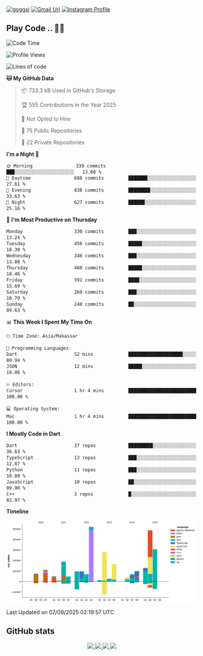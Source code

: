 [![goggxi](https://img.shields.io/badge/Portofolio-Goggxi-orange)](https://goggxi.github.io)
[![Gmail Url](https://img.shields.io/twitter/url?label=Goggxi@gmail.com&logo=gmail&style=social&url=http%3A%2F%2Fmailto%3Acontact.Goggxi@gmail.com)](mailto:Goggxi@gmail.com) [![Instagram Profile](https://img.shields.io/twitter/url?label=moh_rifkan&logo=instagram&style=social&url=https://www.instagram.com/moh_rifkan/)](https://www.instagram.com/moh_rifkan/)

## Play Code .. 💬🚀

<!-- [![Moh Rifkan GitHub stats](https://github-readme-stats.vercel.app/api?username=goggxi&count_private=true&show_icons=true&theme=dracula&custom_title=Goggxi%20Statistic%20🚀)](https://github.com/goggxi/goggxi)

[![Top Langs](https://github-readme-stats.vercel.app/api/top-langs/?username=goggxi&langs_count=8&layout=compact&show_icons=true&theme=dracula)](https://github.com/goggxi/goggxi) -->

<!--START_SECTION:waka-->
![Code Time](http://img.shields.io/badge/Code%20Time-4%2C503%20hrs%2044%20mins-blue)

![Profile Views](http://img.shields.io/badge/Profile%20Views-1-blue)

![Lines of code](https://img.shields.io/badge/From%20Hello%20World%20I%27ve%20Written-2.9%20million%20lines%20of%20code-blue)

**🐱 My GitHub Data** 

> 📦 733.3 kB Used in GitHub's Storage 
 > 
> 🏆 555 Contributions in the Year 2025
 > 
> 🚫 Not Opted to Hire
 > 
> 📜 75 Public Repositories 
 > 
> 🔑 22 Private Repositories 
 > 
**I'm a Night 🦉** 

```text
🌞 Morning                339 commits         ███░░░░░░░░░░░░░░░░░░░░░░   13.60 % 
🌆 Daytime                688 commits         ███████░░░░░░░░░░░░░░░░░░   27.61 % 
🌃 Evening                838 commits         ████████░░░░░░░░░░░░░░░░░   33.63 % 
🌙 Night                  627 commits         ██████░░░░░░░░░░░░░░░░░░░   25.16 % 
```
📅 **I'm Most Productive on Thursday** 

```text
Monday                   330 commits         ███░░░░░░░░░░░░░░░░░░░░░░   13.24 % 
Tuesday                  456 commits         █████░░░░░░░░░░░░░░░░░░░░   18.30 % 
Wednesday                346 commits         ███░░░░░░░░░░░░░░░░░░░░░░   13.88 % 
Thursday                 460 commits         █████░░░░░░░░░░░░░░░░░░░░   18.46 % 
Friday                   391 commits         ████░░░░░░░░░░░░░░░░░░░░░   15.69 % 
Saturday                 269 commits         ███░░░░░░░░░░░░░░░░░░░░░░   10.79 % 
Sunday                   240 commits         ██░░░░░░░░░░░░░░░░░░░░░░░   09.63 % 
```


📊 **This Week I Spent My Time On** 

```text
🕑︎ Time Zone: Asia/Makassar

💬 Programming Languages: 
Dart                     52 mins             ████████████████████░░░░░   80.94 % 
JSON                     12 mins             █████░░░░░░░░░░░░░░░░░░░░   19.06 % 

🔥 Editors: 
Cursor                   1 hr 4 mins         █████████████████████████   100.00 % 

💻 Operating System: 
Mac                      1 hr 4 mins         █████████████████████████   100.00 % 
```

**I Mostly Code in Dart** 

```text
Dart                     37 repos            █████████░░░░░░░░░░░░░░░░   36.63 % 
TypeScript               13 repos            ███░░░░░░░░░░░░░░░░░░░░░░   12.87 % 
Python                   11 repos            ███░░░░░░░░░░░░░░░░░░░░░░   10.89 % 
JavaScript               10 repos            ██░░░░░░░░░░░░░░░░░░░░░░░   09.90 % 
C++                      3 repos             █░░░░░░░░░░░░░░░░░░░░░░░░   02.97 % 
```



**Timeline**

![Lines of Code chart](https://raw.githubusercontent.com/Goggxi/Goggxi/main/assets/bar_graph.png)


 Last Updated on 07/09/2025 02:19:57 UTC
<!--END_SECTION:waka-->

## GitHub stats

<p align="center">
  <a href="https://github.com/goggxi">
    <img src="http://github-profile-summary-cards.vercel.app/api/cards/profile-details?username=goggxi&theme=transparent" />
  </a>
  <a href="https://github.com/goggxi">
    <img src="https://github-readme-streak-stats.herokuapp.com/?user=goggxi&hide_border=true&card_width=338&theme=transparent" />
  </a>
  <a href="https://github.com/goggxi">
    <img src="http://github-profile-summary-cards.vercel.app/api/cards/stats?username=goggxi&theme=transparent" />
  </a>
  <a href="https://github.com/goggxi">
    <img src="https://github-readme-stats.vercel.app/api/top-langs/?username=goggxi&langs_count=10&exclude_repo=&hide=c,makefile,html,css,sass,nix,nunjucks,tsql,dockerfile,shell&card_width=699&hide_border=true&theme=transparent" />
  </a>
  <!-- <br/>
  <a href="https://github.com/goggxi">
    <img src="https://komarev.com/ghpvc/?username=goggxi&color=blue&style=flat" />
  </a> -->
</p>
